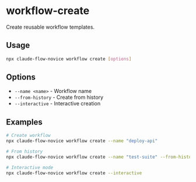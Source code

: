 # workflow-create

Create reusable workflow templates.

## Usage
```bash
npx claude-flow-novice workflow create [options]
```

## Options
- `--name <name>` - Workflow name
- `--from-history` - Create from history
- `--interactive` - Interactive creation

## Examples
```bash
# Create workflow
npx claude-flow-novice workflow create --name "deploy-api"

# From history
npx claude-flow-novice workflow create --name "test-suite" --from-history

# Interactive mode
npx claude-flow-novice workflow create --interactive
```

